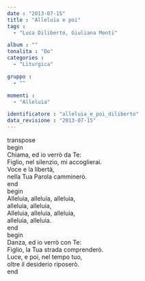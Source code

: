```yaml
---
date : "2013-07-15"
title : "Alleluia e poi"
tags : 
  - "Luca Diliberto, Giuliana Monti"

album : ""
tonalita : "Do"
categories : 
  - "Liturgica"

gruppo : 
  - ""

momenti : 
  - "Alleluia"

identificatore : "alleluia_e_poi_diliberto"
data_revisione : "2013-07-15"
---
```

  
transpose  
begin  
Chiama, ed io verrò da Te:  
Figlio, nel silenzio, mi accoglierai.  
Voce e  la libertà,  
nella Tua Parola camminerò.  
end  
begin  
Alleluia, alleluia, alleluia,  
alleluia, alleluia,  
Alleluia, alleluia, alleluia,  
alleluia, alleluia.  
end  
begin  
Danza, ed io verrò con Te:  
Figlio, la Tua strada comprenderò.  
Luce, e poi, nel tempo tuo,  
oltre il desiderio riposerò.   
end  
  
  
